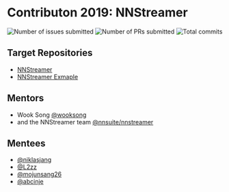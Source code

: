 # Contributon 2019: NNStreamer

![Number of issues submitted](https://img.shields.io/endpoint.svg?url=https://gist.githubusercontent.com/wooksong/69bfeafc2c1f4607727fb7cd7d76b609/raw/total_issue_badge.json)    ![Number of PRs submitted](https://img.shields.io/endpoint.svg?url=https://gist.githubusercontent.com/wooksong/69bfeafc2c1f4607727fb7cd7d76b609/raw/total_pr_badge.json)    ![Total commits](https://img.shields.io/endpoint.svg?url=https://gist.githubusercontent.com/wooksong/69bfeafc2c1f4607727fb7cd7d76b609/raw/total_commit_badge.json)
## Target Repositories
- [NNStreamer](https://github.com/nnsuite/nnstreamer)
- [NNStreamer Exmaple](https://github.com/nnsuite/nnstreamer-example)

## Mentors
- Wook Song [@wooksong](https://github.com/wooksong)
- and the NNStreamer team [@nnsuite/nnstreamer](https://github.com/orgs/nnsuite/teams/nnstreamer)

## Mentees
- [@niklasjang](https://github.com/niklasjang)
- [@L2zz](https://github.com/L2zz)
- [@mojunsang26](https://github.com/mojunsang26)
- [@abcinje](https://github.com/abcinje)

